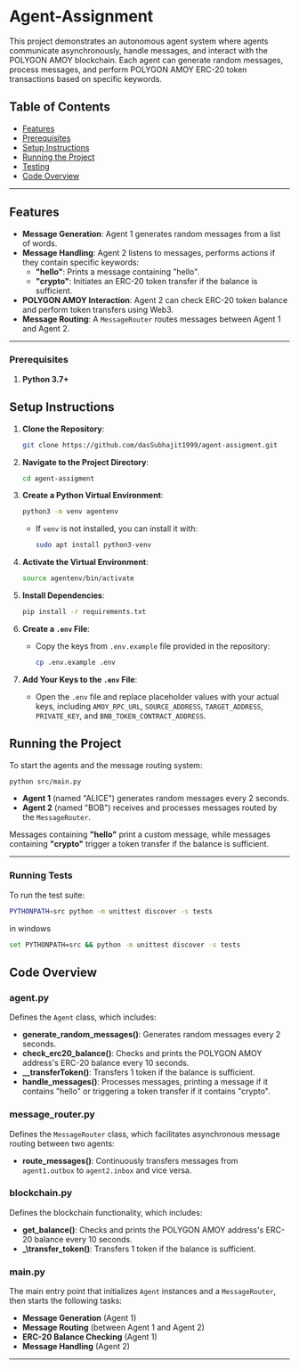 # Agent-Assignment

This project demonstrates an autonomous agent system where agents communicate asynchronously, handle messages, and interact with the POLYGON AMOY blockchain. Each agent can generate random messages, process messages, and perform POLYGON AMOY ERC-20 token transactions based on specific keywords.

## Table of Contents

- [Features](#features)
- [Prerequisites](#prerequisites)
- [Setup Instructions](#setup-instructions)
- [Running the Project](#running-the-project)
- [Testing](#testing)
- [Code Overview](#code-overview)

---

## Features

- **Message Generation**: Agent 1 generates random messages from a list of words.
- **Message Handling**: Agent 2 listens to messages, performs actions if they contain specific keywords:
  - **"hello"**: Prints a message containing "hello".
  - **"crypto"**: Initiates an ERC-20 token transfer if the balance is sufficient.
- **POLYGON AMOY Interaction**: Agent 2 can check ERC-20 token balance and perform token transfers using Web3.
- **Message Routing**: A `MessageRouter` routes messages between Agent 1 and Agent 2.

---

### Prerequisites

1. **Python 3.7+**

## Setup Instructions

1. **Clone the Repository**:

   ```bash
   git clone https://github.com/dasSubhajit1999/agent-assigment.git
   ```

2. **Navigate to the Project Directory**:

   ```bash
   cd agent-assigment
   ```

3. **Create a Python Virtual Environment**:

   ```bash
   python3 -m venv agentenv
   ```

   - If `venv` is not installed, you can install it with:
     ```bash
     sudo apt install python3-venv
     ```

4. **Activate the Virtual Environment**:

   ```bash
   source agentenv/bin/activate
   ```

5. **Install Dependencies**:

   ```bash
   pip install -r requirements.txt
   ```

6. **Create a `.env` File**:

   - Copy the keys from `.env.example` file provided in the repository:
     ```bash
     cp .env.example .env
     ```

7. **Add Your Keys to the `.env` File**:
   - Open the `.env` file and replace placeholder values with your actual keys, including `AMOY_RPC_URL`, `SOURCE_ADDRESS`, `TARGET_ADDRESS`, `PRIVATE_KEY`, and `BNB_TOKEN_CONTRACT_ADDRESS`.

## Running the Project

To start the agents and the message routing system:

```bash
python src/main.py
```

- **Agent 1** (named "ALICE") generates random messages every 2 seconds.
- **Agent 2** (named "BOB") receives and processes messages routed by the `MessageRouter`.

Messages containing **"hello"** print a custom message, while messages containing **"crypto"** trigger a token transfer if the balance is sufficient.

---

### Running Tests

To run the test suite:

```bash
PYTHONPATH=src python -m unittest discover -s tests
```

in windows

```bash
set PYTHONPATH=src && python -m unittest discover -s tests
```

## Code Overview

### agent.py

Defines the `Agent` class, which includes:

- **generate_random_messages()**: Generates random messages every 2 seconds.
- **check_erc20_balance()**: Checks and prints the POLYGON AMOY address's ERC-20 balance every 10 seconds.
- **\_\_transferToken()**: Transfers 1 token if the balance is sufficient.
- **handle_messages()**: Processes messages, printing a message if it contains "hello" or triggering a token transfer if it contains "crypto".

### message_router.py

Defines the `MessageRouter` class, which facilitates asynchronous message routing between two agents:

- **route_messages()**: Continuously transfers messages from `agent1.outbox` to `agent2.inbox` and vice versa.

### blockchain.py

Defines the blockchain functionality, which includes:

- **get_balance()**: Checks and prints the POLYGON AMOY address's ERC-20 balance every 10 seconds.
- **\_\transfer_token()**: Transfers 1 token if the balance is sufficient.

### main.py

The main entry point that initializes `Agent` instances and a `MessageRouter`, then starts the following tasks:

- **Message Generation** (Agent 1)
- **Message Routing** (between Agent 1 and Agent 2)
- **ERC-20 Balance Checking** (Agent 1)
- **Message Handling** (Agent 2)

---
